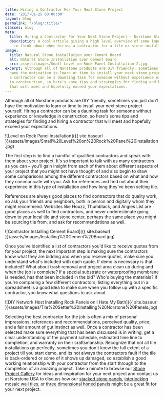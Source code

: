 ```yaml
---
title: Hiring a Contractor For Your Next Stone Project
date: '2017-01-25 00:00:00'
layout: blog
permalink: "/blog/:title/"
classes: blog
meta:
  title: Hiring a Contractor For Your Next Stone Project - Norstone Blog
  description: A cool article giving a high level overview of some important things
    to think about when hiring a contractor for a tile or stone installation.
image:
  title: Natural Stone Installation over Cement Board
  alt: Natural Stone Installation over Cement Board
  src: assets/images/Small Level on Rock Panel Installation-2.jpg
excerpt: Although all of Norstone products are DIY friendly, sometimes you just don't
  have the motivation to learn or time to install your next stone project yourself.  Hiring
  a contractor can be a daunting task for someone without experience or knowledge
  in construction, so here's some tips and strategies for finding and hiring a contractor
  that will meet and hopefully exceed your expectations.
---
```

Although all of Norstone products are DIY friendly, sometimes you just don't have the motivation to learn or time to install your next stone project yourself. Hiring a contractor can be a daunting task for someone without experience or knowledge in construction, so here's some tips and strategies for finding and hiring a contractor that will meet and hopefully exceed your expectations.

![Level on Rock Panel Installation]({{ site.baseurl }}/assets/images/Small%20Level%20on%20Rock%20Panel%20Installation.jpg)

The first step is to find a handful of qualified contractors and speak with them about your project. It's so important to talk with as many contractors as you can – you'll gain insight from each of them about different aspects of your project that you might not have thought of and also begin to draw some comparisons among the different contractors based on what and how they communicate with you. Ask for references and find out about their experience in this type of installation and how long they've been setting tile.

References are always good places to find contractors that do quality work, so ask your friends and neighbors, both in person and digitally whom they might recommend. Websites like Houzz, Thumbtack, and Angies List are good places as well to find contractors, and never underestimate going down to your local tile and stone center, perhaps the same place you might be sourcing tile from, and ask for recommendations as well.

![Contractor Installing Cement Board]({{ site.baseurl }}/assets/images/Installing%20Cement%20Board.jpg)

Once you've identified a list of contractors you'd like to receive quotes from for your project, the next important step is making sure the contractors know what they are bidding and when you receive quotes, make sure you understand what's included with each quote. If demo is necessary is that included? What about trash removal and project area clean up during and when the job is complete? If a special substrate or waterproofing membrane is needed, has that been included in the bid? Who's buying the materials? If you're comparing a few different contractors, listing everything out in a spreadsheet is a good idea to make sure when you follow up with a specific contractor, you know what questions to ask about.

![DIY Network Host Installing Rock Panels on I Hate My Bath]({{ site.baseurl }}/assets/images/Tile%20Setter%20Installing%20Norstone%20Panels.jpg)

Selecting the best contractor for the job is often a mix of personal impressions, references and recommendations, perceived quality, price, and a fair amount of gut instinct as well. Once a contractor has been selected make sure everything that has been discussed is in writing, get a clear understanding of the payment schedule, estimated time line to completion, and warranty on their craftsmanship. Recognize that not all tile installations go perfectly, sometimes you don't know the full extent of a project till you start demo, and its not always the contractors fault if the tile is back-ordered or some of it shows up damaged, so establish a good working relationship with your contractor from the start through to the completion of an amazing project. Take a minute to browse our [Stone Project Gallery](/gallery/project/) for ideas and inspiration for your next project and contact us at Norstone USA to discuss how our [stacked stone panels](/products/stacked-stone-cladding/), [interlocking mosaic wall tiles](/products/modern-wall-tile/), or [three dimensional honed panels](/products/basalt-stone-panels/) might be a great fit for your next project.
